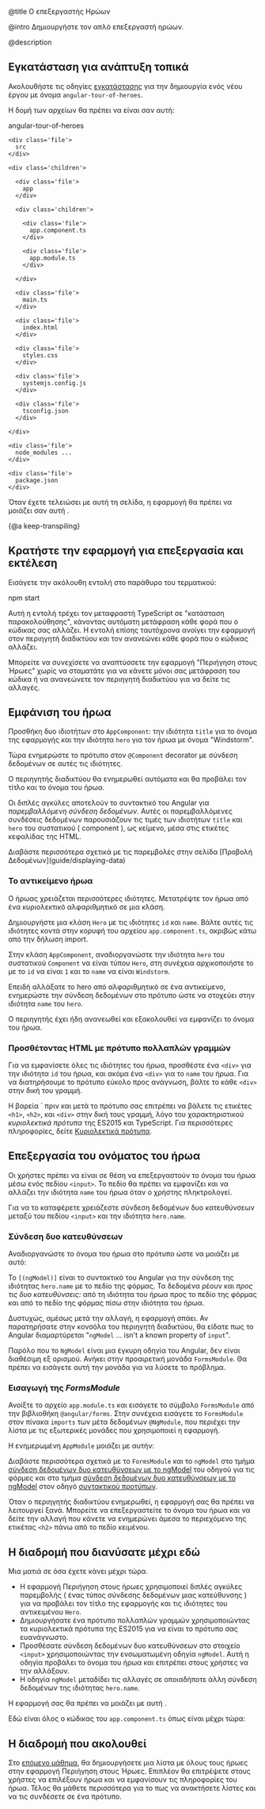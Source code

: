 @title
Ο επεξεργαστής Ηρώων

@intro
Δημιουργήστε τον απλό επεξεργαστή ηρώων.

@description


## Εγκατάσταση για ανάπτυξη τοπικά
Ακολουθήστε τις οδηγίες [εγκατάστασης](guide/setup) για την δημιουργία ενός νέου έργου με όνομα
<code>angular-tour-of-heroes</code>.

Η δομή των αρχείων θα πρέπει να είναι σαν αυτή:


<div class='filetree'>

  <div class='file'>
    angular-tour-of-heroes
  </div>

  <div class='children'>

    <div class='file'>
      src
    </div>

    <div class='children'>

      <div class='file'>
        app
      </div>

      <div class='children'>

        <div class='file'>
          app.component.ts
        </div>

        <div class='file'>
          app.module.ts
        </div>

      </div>

      <div class='file'>
        main.ts
      </div>

      <div class='file'>
        index.html
      </div>

      <div class='file'>
        styles.css
      </div>

      <div class='file'>
        systemjs.config.js
      </div>

      <div class='file'>
        tsconfig.json
      </div>

    </div>

    <div class='file'>
      node_modules ...
    </div>

    <div class='file'>
      package.json
    </div>

  </div>

</div>



Όταν έχετε τελειώσει με αυτή τη σελίδα, η εφαρμογή θα πρέπει να μοιάζει σαν αυτή <live-example></live-example>.


{@a keep-transpiling}


## Κρατήστε την εφαρμογή για επεξεργασία και εκτέλεση
Εισάγετε την ακόλουθη εντολή στο παράθυρο του τερματικού:


<code-example language="sh" class="code-shell">
  npm start

</code-example>



Αυτή η εντολή τρέχει τον μεταφραστή TypeScript σε "κατάσταση παρακολούθησης", κάνοντας αυτόματη μετάφραση κάθε φορά
που ο κώδικας σας αλλάζει.
Η εντολή επίσης ταυτόχρονα ανοίγει την εφαρμογή στον περιηγητή διαδικτύου και τον ανανεώνει κάθε φορά που
ο κώδικας αλλάζει.

Μπορείτε να συνεχίσετε να αναπτύσσετε την εφαρμογή "Περιήγηση στους Ήρωες" χωρίς να σταματάτε για να κάνετε μόνοι σας
μετάφραση του κώδικα ή να ανανεώνετε τον περιηγητή διαδικτύου για να δείτε τις αλλαγές.



## Εμφάνιση του ήρωα
Προσθήκη δυο ιδιοτήτων στο `AppComponent`: την ιδιότητα `title` για το όνομα της εφαρμογής και την ιδιότητα `hero`
για τον ήρωα με όνομα "Windstorm".



<code-example path="toh-pt1/app/app.component.1.ts" region="app-component-1" title="app.component.ts (Κλάση AppComponent)" linenums="false">

</code-example>



Τώρα ενημερώστε το πρότυπο στον `@Component` decorator με σύνδεση δεδομένων σε αυτές τις ιδιότητες.


<code-example path="toh-pt1/app/app.component.1.ts" region="show-hero" title="app.component.ts (@Component)" linenums="false">

</code-example>



Ο περιηγητής διαδικτύου θα ενημερωθεί αυτόματα και θα προβάλει τον τίτλο και το όνομα του ήρωα.

Οι διπλές αγκύλες αποτελούν το συντακτικό του Angular για *παρεμβαλλόμενη σύνδεση δεδομένων*.
Αυτές οι παρεμβαλλόμενες συνδέσεις δεδομένων παρουσιάζουν τις τιμές των ιδιοτήτων `title` και `hero` του συστατικού
( component ), ως κείμενο, μέσα στις ετικέτες κεφαλίδας της HTML.


<div class="l-sub-section">
Διαβάστε περισσότερα σχετικά με τις παρεμβολές στην σελίδα [Προβολή Δεδομένων](guide/displaying-data)
</div>

### Το αντικείμενο ήρωα

Ο ήρωας χρειάζεται περισσότερες ιδιότητες.
Μετατρέψτε τον ήρωα από ένα κυριολεκτικό αλφαριθμητικό σε μια κλάση.

Δημιουργήστε μια κλάση `Hero` με τις ιδιότητες `id` και `name`. Βάλτε αυτές τις ιδιότητες κοντά στην κορυφή του
αρχείου `app.component.ts`, ακριβώς κάτω από την δήλωση import.

<code-example path="toh-pt1/src/app/app.component.ts" region="hero-class-1" title="src/app/app.component.ts (Κλάση Hero)" linenums="false">
</code-example>

Στην κλάση `AppComponent`, αναδιοργανώστε την ιδιότητα `hero` του συστατικού `Component` να είναι τύπου `Hero`, στη
συνέχεια αρχικοποιήστε το με το `id` να είναι `1` και το `name` να είναι `Windstorm`.

<code-example path="toh-pt1/src/app/app.component.ts" region="hero-property-1" title="src/app/app.component.ts (ιδιότητα hero)" linenums="false">
</code-example>

Επειδή αλλάξατε το hero από αλφαριθμητικό σε ένα αντικείμενο, ενημερώστε την σύνδεση δεδομένων στο πρότυπο ώστε να
στοχεύει στην  ιδιότητα `name` του `hero`.

<code-example path="toh-pt1/app/app.component.1.ts" region="show-hero-2" title="src/app/app.component.ts">
</code-example>

Ο περιηγητής έχει ήδη ανανεωθεί και εξακολουθεί να εμφανίζει το όνομα του ήρωα.

### Προσθέτοντας HTML με πρότυπο πολλαπλών γραμμών

Για να εμφανίσετε όλες τις ιδιότητες του ήρωα, προσθέστε ένα `<div>` για την ιδιότητα `id` του ήρωα, και ακόμα
ένα `<div>` για το `name` του ήρωα. Για να διατηρήσουμε το πρότυπο εύκολο προς ανάγνωση, βάλτε το κάθε `<div>`
στην δική του γραμμή.

Η βαρεία \`  πριν και μετά το πρότυπο σας επιτρέπει να βάλετε τις ετικέτες `<h1>`, `<h2>`, και `<div>` στην δική
τους γραμμή, λόγο του χαρακτηριστικού <i>κυριολεκτικά πρότυπα</i>  της ES2015 και TypeScript. Για περισσότερες
πληροφορίες, δείτε <a
href="https://developer.mozilla.org/en-US/docs/Web/JavaScript/Reference/Template_literals"
target="_blank" title="Κυριολεκτικά πρότυπα">Κυριολεκτικά πρότυπα</a>.

<code-example path="toh-pt1/app/app.component.1.ts" region="multi-line-strings" title="app.component.ts (Πρότυπο AppComponent)" linenums="false">
</code-example>

## Επεξεργασία του ονόματος του ήρωα

Οι χρήστες πρέπει να είναι σε θέση να επεξεργαστούν το όνομα του ήρωα μέσω ενός πεδίου `<input>`. Το πεδίο θα πρέπει
να εμφανίζει και να αλλάζει την ιδιότητα `name` του ήρωα όταν ο χρήστης πληκτρολογεί.

Για να το καταφέρετε χρειάζεστε σύνδεση δεδομένων δυο κατευθύνσεων μεταξύ του πεδίου `<input>` και την ιδιότητα
`hero.name`.

### Σύνδεση δυο κατευθύνσεων

Αναδιοργανώστε το όνομα του ήρωα στο πρότυπο ώστε να μοιάζει με αυτό:

<code-example path="toh-pt1/app/app.component.1.ts" region="name-input" title="src/app/app.component.ts" linenums="false">
</code-example>

Το `[(ngModel)]` είναι το συντακτικό του Angular για την σύνδεση της ιδιότητας `hero.name` με το πεδίο της φόρμας.
Τα δεδομένα ρέουν και _προς τις δυο κατευθύνσεις:_ από τη ιδιότητα του ήρωα προς το πεδίο της φόρμας και από το
πεδίο της φόρμας πίσω στην ιδιότητα του ήρωα.

Δυστυχώς, αμέσως μετά την αλλαγή, η εφαρμογή σπάει. Αν παρατηρήσατε στην κονσόλα του περιηγητή διαδικτύου,
θα είδατε πως το Angular διαμαρτύρεται "`ngModel` ... isn't a known property of `input`".

Παρόλο που το `NgModel` είναι μια έγκυρη οδηγία του Angular, δεν είναι διαθέσιμη εξ ορισμού. Ανήκει στην προαιρετική
μονάδα `FormsModule`. Θα πρέπει να εισάγετε αυτή την μονάδα για να λύσετε το πρόβλημα.

### Εισαγωγή της _FormsModule_

Ανοίξτε το αρχείο `app.module.ts` και εισάγετε το σύμβολο `FormsModule` από την βιβλιοθήκη `@angular/forms`.
Στην συνέχεια εισάγετε το `FormsModule` στον πίνακα `imports` των μέτα δεδομένων `@NgModule`, που περιέχει
την λίστα με τις εξωτερικές μονάδες που χρησιμοποιεί η εφαρμογή.

Η ενημερωμένη `AppModule` μοιάζει με αυτήν:

<code-example path="toh-pt1/src/app/app.module.ts" title="app.module.ts (Εισαγωγή της FormsModule)">
</code-example>

<div class="l-sub-section">

Διαβάστε περισσότερα σχετικά με το `FormsModule` και το `ngModel` στο τμήμα [σύνδεση δεδομένων δυο κατευθύνσεων
με το ngModel](guide/forms#ngModel) του οδηγού για τις φόρμες και στο τμήμα
[σύνδεση δεδομένων δυο κατευθύνσεων με το ngModel](guide/template-syntax#ngModel) στον οδηγό
[συντακτικού προτύπων](guide/template-syntax).

</div>  

Όταν ο περιηγητής διαδικτύου ενημερωθεί, η εφαρμογή σας θα πρέπει να λειτουργεί ξανά. Μπορείτε να επεξεργαστείτε
το όνομα του ήρωα και να δείτε την αλλαγή που κάνετε να ενημερώνει άμεσα το περιεχόμενο της ετικέτας `<h2>` πάνω
από το πεδίο κειμένου.

## Η διαδρομή που διανύσατε μέχρι εδώ

Μια ματιά σε όσα έχετε κάνει μέχρι τώρα.

* Η εφαρμογή Περιήγηση στους ήρωες χρησιμοποιεί διπλές αγκύλες παρεμβολής ( ένας τύπος σύνδεσης δεδομένων μιας
  κατεύθυνσης ) για να προβάλει τον τίτλο της εφαρμογής και τις ιδιότητες του αντικειμένου `Hero`.
* Δημιουργήσατε ένα πρότυπο πολλαπλών γραμμών χρησιμοποιώντας τα κυριολεκτικά πρότυπα της ES2015 για να είναι το
πρότυπο σας ευανάγνωστο.
* Προσθέσατε σύνδεση δεδομένων δυο κατευθύνσεων στο στοιχείο `<input>` χρησιμοποιώντας την ενσωματωμένη οδηγία
`ngModel`. Αυτή η οδηγία προβάλει το όνομα του ήρωα και επιτρέπει στους χρήστες να την αλλάξουν.
* Η οδηγία `ngModel` μεταδίδει τις αλλαγές σε οποιαδήποτε άλλη σύνδεση δεδομένων της ιδιότητας `hero.name`.

Η εφαρμογή σας θα πρέπει να μοιάζει με αυτή <live-example></live-example>.

Εδώ είναι όλος ο κώδικας του `app.component.ts` όπως είναι μέχρι τώρα:

<code-example path="toh-pt1/src/app/app.component.ts" title="src/app/app.component.ts"></code-example>

## Η διαδρομή που ακολουθεί
Στο [επόμενο μάθημα](tutorial/toh-pt2  "Κεντρική/Λεπτομερής σελίδα"), θα δημιουργήσετε μια λίστα με όλους τους
ήρωες στην εφαρμογή Περιήγηση στους Ήρωες.
Επιπλέον θα επιτρέψετε στους χρήστες να επιλέξουν ήρωα και να εμφανίσουν τις πληροφορίες του ήρωα.
Τέλος θα μάθετε περισσότερα για το πως να ανακτήσετε λίστες και να τις συνδέσετε σε ένα πρότυπο.
